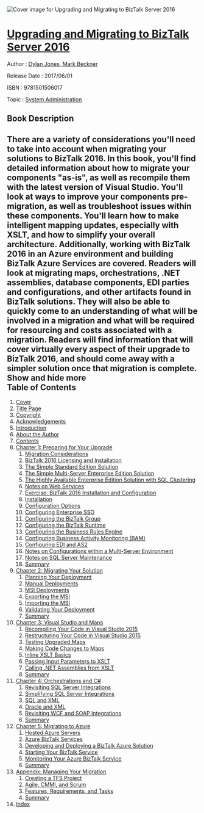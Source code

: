 ![Cover image for Upgrading and Migrating to BizTalk Server 2016](https://imgdetail.ebookreading.net/cover/cover/20200215/EB9781501506017.jpg)

[Upgrading and Migrating to BizTalk Server 2016](https://ebookreading.net/view/book/Upgrading+and+Migrating+to+BizTalk+Server+2016-EB9781501506017_1.html "Upgrading and Migrating to BizTalk Server 2016")
====================================================================================================================

Author : [Dylan Jones](https://ebookreading.net/search/author/Dylan+Jones),[ Mark Beckner](https://ebookreading.net/search/author/+Mark+Beckner)

Release Date : 2017/06/01

ISBN : 9781501506017

Topic : [System Administration](https://ebookreading.net/search/category/system-administration)

Book Description
-----------------

 There are a variety of considerations you'll need to take into account when migrating your solutions to BizTalk 2016. In this book, you'll find detailed information about how to migrate your components "as-is", as well as recompile them with the latest version of Visual Studio. You'll look at ways to improve your components pre-migration, as well as troubleshoot issues within these components. You'll learn how to make intelligent mapping updates, especially with XSLT, and how to simplify your overall architecture. Additionally, working with BizTalk 2016 in an Azure environment and building BizTalk Azure Services are covered. Readers will look at migrating maps, orchestrations, .NET assemblies, database components, EDI parties and configurations, and other artifacts found in BizTalk solutions. They will also be able to quickly come to an understanding of what will be involved in a migration and what will be required for resourcing and costs associated with a migration. Readers will find information that will cover virtually every aspect of their upgrade to BizTalk 2016, and should come away with a simpler solution once that migration is complete.        Show and hide more                
Table of Contents
-----------------

1. [Cover](https://ebookreading.net/view/book/Upgrading+and+Migrating+to+BizTalk+Server+2016-EB9781501506017_1.html)
1. [Title Page](https://ebookreading.net/view/book/Upgrading+and+Migrating+to+BizTalk+Server+2016-EB9781501506017_3.html#Title_1)
1. [Copyright](https://ebookreading.net/view/book/Upgrading+and+Migrating+to+BizTalk+Server+2016-EB9781501506017_4.html#Copyright_1)
1. [Acknowledgements ](https://ebookreading.net/view/book/Upgrading+and+Migrating+to+BizTalk+Server+2016-EB9781501506017_5.html#Acknowledgment_1)
1. [Introduction](https://ebookreading.net/view/book/Upgrading+and+Migrating+to+BizTalk+Server+2016-EB9781501506017_6.html#Introduction_1)
1. [About the Author](https://ebookreading.net/view/book/Upgrading+and+Migrating+to+BizTalk+Server+2016-EB9781501506017_7.html#About_the_Author_1)
1. [Contents](https://ebookreading.net/view/book/Upgrading+and+Migrating+to+BizTalk+Server+2016-EB9781501506017_8.html#toc_1)
1. [Chapter 1: Preparing for Your Upgrade](https://ebookreading.net/view/book/Upgrading+and+Migrating+to+BizTalk+Server+2016-EB9781501506017_9.html#chapter01_1)
    1. [Migration Considerations](https://ebookreading.net/view/book/Upgrading+and+Migrating+to+BizTalk+Server+2016-EB9781501506017_9.html#chapter01_2)
    1. [BizTalk 2016 Licensing and Installation](https://ebookreading.net/view/book/Upgrading+and+Migrating+to+BizTalk+Server+2016-EB9781501506017_9.html#chapter01_10)
    1. [The Simple Standard Edition Solution](https://ebookreading.net/view/book/Upgrading+and+Migrating+to+BizTalk+Server+2016-EB9781501506017_9.html#chapter01_13)
    1. [The Simple Multi-Server Enterprise Edition Solution](https://ebookreading.net/view/book/Upgrading+and+Migrating+to+BizTalk+Server+2016-EB9781501506017_9.html#chapter01_19)
    1. [The Highly Available Enterprise Edition Solution with SQL Clustering](https://ebookreading.net/view/book/Upgrading+and+Migrating+to+BizTalk+Server+2016-EB9781501506017_9.html#chapter01_21)
    1. [Notes on Web Services](https://ebookreading.net/view/book/Upgrading+and+Migrating+to+BizTalk+Server+2016-EB9781501506017_9.html#chapter01_23)
    1. [Exercise: BizTalk 2016 Installation and Configuration](https://ebookreading.net/view/book/Upgrading+and+Migrating+to+BizTalk+Server+2016-EB9781501506017_9.html#chapter01_27)
    1. [Installation](https://ebookreading.net/view/book/Upgrading+and+Migrating+to+BizTalk+Server+2016-EB9781501506017_9.html#chapter01_28)
    1. [Configuration Options](https://ebookreading.net/view/book/Upgrading+and+Migrating+to+BizTalk+Server+2016-EB9781501506017_9.html#chapter01_32)
    1. [Configuring Enterprise SSO](https://ebookreading.net/view/book/Upgrading+and+Migrating+to+BizTalk+Server+2016-EB9781501506017_9.html#chapter01_35)
    1. [Configuring the BizTalk Group](https://ebookreading.net/view/book/Upgrading+and+Migrating+to+BizTalk+Server+2016-EB9781501506017_9.html#chapter01_37)
    1. [Configuring the BizTalk Runtime](https://ebookreading.net/view/book/Upgrading+and+Migrating+to+BizTalk+Server+2016-EB9781501506017_9.html#chapter01_39)
    1. [Configuring the Business Rules Engine](https://ebookreading.net/view/book/Upgrading+and+Migrating+to+BizTalk+Server+2016-EB9781501506017_9.html#chapter01_41)
    1. [Configuring Business Activity Monitoring (BAM)](https://ebookreading.net/view/book/Upgrading+and+Migrating+to+BizTalk+Server+2016-EB9781501506017_9.html#chapter01_42)
    1. [Configuring EDI and AS2](https://ebookreading.net/view/book/Upgrading+and+Migrating+to+BizTalk+Server+2016-EB9781501506017_9.html#chapter01_43)
    1. [Notes on Configurations within a Multi-Server Environment](https://ebookreading.net/view/book/Upgrading+and+Migrating+to+BizTalk+Server+2016-EB9781501506017_9.html#chapter01_46)
    1. [Notes on SQL Server Maintenance](https://ebookreading.net/view/book/Upgrading+and+Migrating+to+BizTalk+Server+2016-EB9781501506017_9.html#chapter01_49)
    1. [Summary](https://ebookreading.net/view/book/Upgrading+and+Migrating+to+BizTalk+Server+2016-EB9781501506017_9.html#chapter01_51)
1. [Chapter 2: Migrating Your Solution](https://ebookreading.net/view/book/Upgrading+and+Migrating+to+BizTalk+Server+2016-EB9781501506017_10.html#chapter02_1)
    1. [Planning Your Deployment](https://ebookreading.net/view/book/Upgrading+and+Migrating+to+BizTalk+Server+2016-EB9781501506017_10.html#chapter02_2)
    1. [Manual Deployments](https://ebookreading.net/view/book/Upgrading+and+Migrating+to+BizTalk+Server+2016-EB9781501506017_10.html#chapter02_4)
    1. [MSI Deployments](https://ebookreading.net/view/book/Upgrading+and+Migrating+to+BizTalk+Server+2016-EB9781501506017_10.html#chapter02_14)
    1. [Exporting the MSI](https://ebookreading.net/view/book/Upgrading+and+Migrating+to+BizTalk+Server+2016-EB9781501506017_10.html#chapter02_15)
    1. [Importing the MSI](https://ebookreading.net/view/book/Upgrading+and+Migrating+to+BizTalk+Server+2016-EB9781501506017_10.html#chapter02_27)
    1. [Validating Your Deployment](https://ebookreading.net/view/book/Upgrading+and+Migrating+to+BizTalk+Server+2016-EB9781501506017_10.html#chapter02_34)
    1. [Summary](https://ebookreading.net/view/book/Upgrading+and+Migrating+to+BizTalk+Server+2016-EB9781501506017_10.html#chapter02_36)
1. [Chapter 3: Visual Studio and Maps](https://ebookreading.net/view/book/Upgrading+and+Migrating+to+BizTalk+Server+2016-EB9781501506017_11.html#chapter03_1)
    1. [Recompiling Your Code in Visual Studio 2015](https://ebookreading.net/view/book/Upgrading+and+Migrating+to+BizTalk+Server+2016-EB9781501506017_11.html#chapter03_2)
    1. [Restructuring Your Code in Visual Studio 2015](https://ebookreading.net/view/book/Upgrading+and+Migrating+to+BizTalk+Server+2016-EB9781501506017_11.html#chapter03_20)
    1. [Testing Upgraded Maps](https://ebookreading.net/view/book/Upgrading+and+Migrating+to+BizTalk+Server+2016-EB9781501506017_11.html#chapter03_24)
    1. [Making Code Changes to Maps](https://ebookreading.net/view/book/Upgrading+and+Migrating+to+BizTalk+Server+2016-EB9781501506017_11.html#chapter03_26)
    1. [Inline XSLT Basics](https://ebookreading.net/view/book/Upgrading+and+Migrating+to+BizTalk+Server+2016-EB9781501506017_11.html#chapter03_29)
    1. [Passing Input Parameters to XSLT](https://ebookreading.net/view/book/Upgrading+and+Migrating+to+BizTalk+Server+2016-EB9781501506017_11.html#chapter03_46)
    1. [Calling .NET Assemblies from XSLT](https://ebookreading.net/view/book/Upgrading+and+Migrating+to+BizTalk+Server+2016-EB9781501506017_11.html#chapter03_50)
    1. [Summary](https://ebookreading.net/view/book/Upgrading+and+Migrating+to+BizTalk+Server+2016-EB9781501506017_11.html#chapter03_54)
1. [Chapter 4: Orchestrations and C#](https://ebookreading.net/view/book/Upgrading+and+Migrating+to+BizTalk+Server+2016-EB9781501506017_12.html#chapter04_1)
    1. [Revisiting SQL Server Integrations](https://ebookreading.net/view/book/Upgrading+and+Migrating+to+BizTalk+Server+2016-EB9781501506017_12.html#chapter04_2)
    1. [Simplifying SQL Server Integrations](https://ebookreading.net/view/book/Upgrading+and+Migrating+to+BizTalk+Server+2016-EB9781501506017_12.html#chapter04_10)
    1. [SQL and XML](https://ebookreading.net/view/book/Upgrading+and+Migrating+to+BizTalk+Server+2016-EB9781501506017_12.html#chapter04_24)
    1. [Oracle and XML](https://ebookreading.net/view/book/Upgrading+and+Migrating+to+BizTalk+Server+2016-EB9781501506017_12.html#chapter04_28)
    1. [Revisiting WCF and SOAP Integrations](https://ebookreading.net/view/book/Upgrading+and+Migrating+to+BizTalk+Server+2016-EB9781501506017_12.html#chapter04_31)
    1. [Summary](https://ebookreading.net/view/book/Upgrading+and+Migrating+to+BizTalk+Server+2016-EB9781501506017_12.html#chapter04_37)
1. [Chapter 5: Migrating to Azure](https://ebookreading.net/view/book/Upgrading+and+Migrating+to+BizTalk+Server+2016-EB9781501506017_13.html#chapter05_1)
    1. [Hosted Azure Servers](https://ebookreading.net/view/book/Upgrading+and+Migrating+to+BizTalk+Server+2016-EB9781501506017_13.html#chapter05_2)
    1. [Azure BizTalk Services](https://ebookreading.net/view/book/Upgrading+and+Migrating+to+BizTalk+Server+2016-EB9781501506017_13.html#chapter05_10)
    1. [Developing and Deploying a BizTalk Azure Solution](https://ebookreading.net/view/book/Upgrading+and+Migrating+to+BizTalk+Server+2016-EB9781501506017_13.html#chapter05_12)
    1. [Starting Your BizTalk Service](https://ebookreading.net/view/book/Upgrading+and+Migrating+to+BizTalk+Server+2016-EB9781501506017_13.html#chapter05_38)
    1. [Monitoring Your Azure BizTalk Service](https://ebookreading.net/view/book/Upgrading+and+Migrating+to+BizTalk+Server+2016-EB9781501506017_13.html#chapter05_42)
    1. [Summary](https://ebookreading.net/view/book/Upgrading+and+Migrating+to+BizTalk+Server+2016-EB9781501506017_13.html#chapter05_49)
1. [Appendix: Managing Your Migration](https://ebookreading.net/view/book/Upgrading+and+Migrating+to+BizTalk+Server+2016-EB9781501506017_14.html#Back_Matter_1)
    1. [Creating a TFS Project](https://ebookreading.net/view/book/Upgrading+and+Migrating+to+BizTalk+Server+2016-EB9781501506017_14.html#Back_Matter_2)
    1. [Agile, CMMI, and Scrum](https://ebookreading.net/view/book/Upgrading+and+Migrating+to+BizTalk+Server+2016-EB9781501506017_14.html#Back_Matter_12)
    1. [Features, Requirements, and Tasks](https://ebookreading.net/view/book/Upgrading+and+Migrating+to+BizTalk+Server+2016-EB9781501506017_14.html#Back_Matter_16)
    1. [Summary](https://ebookreading.net/view/book/Upgrading+and+Migrating+to+BizTalk+Server+2016-EB9781501506017_14.html#Back_Matter_36)
1. [Index](https://ebookreading.net/view/book/Upgrading+and+Migrating+to+BizTalk+Server+2016-EB9781501506017_15.html#Index_1_1)
